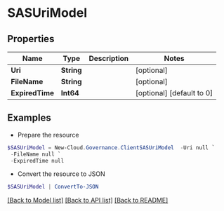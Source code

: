 # SASUriModel
## Properties

Name | Type | Description | Notes
------------ | ------------- | ------------- | -------------
**Uri** | **String** |  | [optional] 
**FileName** | **String** |  | [optional] 
**ExpiredTime** | **Int64** |  | [optional] [default to 0]

## Examples

- Prepare the resource
```powershell
$SASUriModel = New-Cloud.Governance.ClientSASUriModel  -Uri null `
 -FileName null `
 -ExpiredTime null
```

- Convert the resource to JSON
```powershell
$SASUriModel | ConvertTo-JSON
```

[[Back to Model list]](../README.md#documentation-for-models) [[Back to API list]](../README.md#documentation-for-api-endpoints) [[Back to README]](../README.md)


